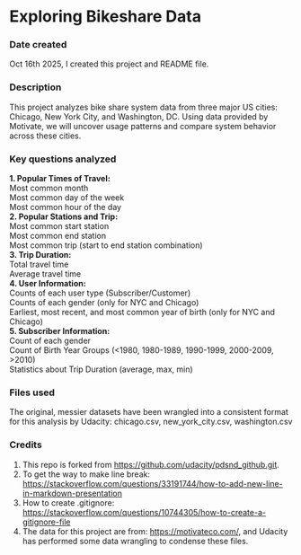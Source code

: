 # Exploring Bikeshare Data

### Date created
Oct 16th 2025, I created this project and README file.

### Description
This project analyzes bike share system data from three major US cities: Chicago, New York City, and Washington, DC. Using data provided by Motivate, we will uncover usage patterns and compare system behavior across these cities.

### Key questions analyzed
**1. Popular Times of Travel:**\
Most common month\
Most common day of the week\
Most common hour of the day\
**2. Popular Stations and Trip:**\
Most common start station\
Most common end station\
Most common trip (start to end station combination)\
**3. Trip Duration:**\
Total travel time\
Average travel time\
**4. User Information:**\
Counts of each user type (Subscriber/Customer)\
Counts of each gender (only for NYC and Chicago)\
Earliest, most recent, and most common year of birth (only for NYC and Chicago)\
**5. Subscriber Information:**\
Count of each gender\
Count of Birth Year Groups (<1980, 1980-1989, 1990-1999, 2000-2009, >2010)\
Statistics about Trip Duration (average, max, min)

### Files used
The original, messier datasets have been wrangled into a consistent format for this analysis by Udacity: chicago.csv, new_york_city.csv, washington.csv

### Credits
1. This repo is forked from https://github.com/udacity/pdsnd_github.git.
2. To get the way to make line break: https://stackoverflow.com/questions/33191744/how-to-add-new-line-in-markdown-presentation 
3. How to create .gitignore: https://stackoverflow.com/questions/10744305/how-to-create-a-gitignore-file 
4. The data for this project are from: https://motivateco.com/, and Udacity has performed some data wrangling to condense these files.



